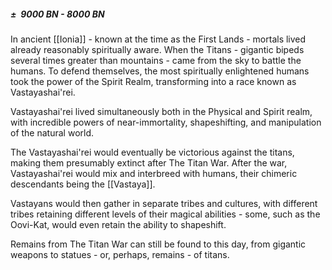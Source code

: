 ##### ±  9000 BN - 8000 BN

In ancient [[Ionia]] - known at the time as the First Lands - mortals lived already reasonably spiritually aware. When the Titans - gigantic bipeds several times greater than mountains - came from the sky to battle the humans.
To defend themselves, the most spiritually enlightened humans took the power of the Spirit Realm, transforming into a race known as Vastayashai'rei. 

Vastayashai'rei lived simultaneously both in the Physical and Spirit realm, with incredible powers of near-immortality, shapeshifting, and manipulation of the natural world.

The Vastayashai'rei would eventually be victorious against the titans, making them presumably extinct after The Titan War. After the war, Vastayashai'rei would mix and interbreed with humans, their chimeric descendants being the [[Vastaya]].

Vastayans would then gather in separate tribes and cultures, with different tribes retaining different levels of their magical abilities - some, such as the Oovi-Kat, would even retain the ability to shapeshift.

Remains from The Titan War can still be found to this day, from gigantic weapons to statues - or, perhaps, remains - of titans.

